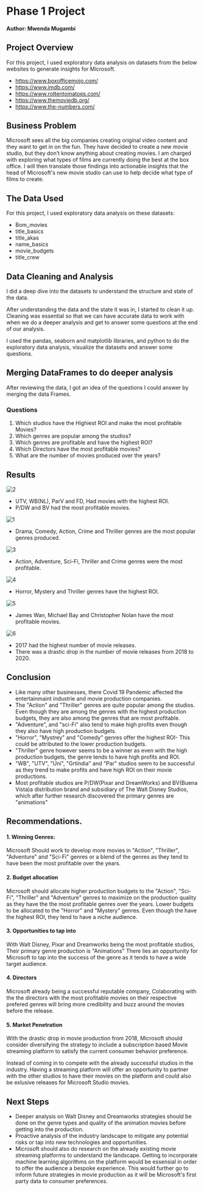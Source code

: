 # Phase 1 Project

#### Author: Mwenda Mugambi

## Project Overview
For this project, I used exploratory data analysis on datasets from the below websites to generate insights for Microsoft.
* https://www.boxofficemojo.com/
* https://www.imdb.com/
* https://www.rottentomatoes.com/
* https://www.themoviedb.org/
* https://www.the-numbers.com/

## Business Problem
Microsoft sees all the big companies creating original video content and they want to get in on the fun. They have decided to create a new movie studio, but they don’t know anything about creating movies. I am charged with exploring what types of films are currently doing the best at the box office. I will then translate those findings into actionable insights that the head of Microsoft's new movie studio can use to help decide what type of films to create.

## The Data Used
For this project, I used exploratory data analysis on these datasets:
* Bom_movies
* title_basics 
* title_akas 
* name_basics 
* movie_budgets 
* title_crew 

## Data Cleaning and Analysis
I did a deep dive into the datasets to understand the structure and state of the data.

After understanding the data and the state it was in, I started to clean it up. Cleaning was essential so that we can have accurate data to work with when we do a deeper analysis and get to answer some questions at the end of our analysis.

I used the pandas, seaborn and matplotlib libraries, and python to do the exploratory data analysis, visualize the datasets and answer some questions. 

## Merging DataFrames to do deeper analysis
After reviewing the data, I got an idea of the questions I could answer by merging the data Frames.

### Questions
1. Which studios have the Highiest ROI and make the most profitable Movies?
2. Which genres are popular among the studios?
3. Which genres are profitable and have the highest ROI?
4. Which Directors have the most profitable movies?
5. What are the number of movies produced over the years?

## Results
![2](https://github.com/Mwenda-Mugambi/dsc-phase-1-project/assets/132069152/f73410df-da76-4129-8598-091d0437b4d0)
* UTV, WB(NL), ParV and FD, Had movies with the highest ROI.
* P/DW and BV had the most profitable movies.

![1](https://github.com/Mwenda-Mugambi/dsc-phase-1-project/assets/132069152/2e5f736b-5c19-445c-9d7e-b9aac88bdb0c)
* Drama, Comedy, Action, Crime and Thriller genres are the most popular genres produced.

![3](https://github.com/Mwenda-Mugambi/dsc-phase-1-project/assets/132069152/f8724f5e-443c-421d-9d09-75eefd08a4d3)
* Action, Adventure, Sci-Fi, Thriller and Crime genres were the most profitable.

![4](https://github.com/Mwenda-Mugambi/dsc-phase-1-project/assets/132069152/706861e2-9fd8-4448-926b-0972590899f5)
* Horror, Mystery and Thriller  genres have the highest ROI.

![5](https://github.com/Mwenda-Mugambi/dsc-phase-1-project/assets/132069152/df527f31-c6a1-4f2c-8ad6-cd486709004f)
* James Wan, Michael Bay and Christopher Nolan have the most profitable movies.

![6](https://github.com/Mwenda-Mugambi/dsc-phase-1-project/assets/132069152/d16799d5-650f-4e35-9331-24e677a580ed)
* 2017 had the highest number of movie releases.
* There was a drastic drop in the number of movie releases from 2018 to 2020.

## Conclusion
* Like many other businesses, there Covid 19 Pandemic affected the entertainmaint industrie and movie production companies.
* The "Action" and "Thriller" genres are quite popular among the studios. Even though they are among the genres with the highest production budgets, they are also among the genres that are most profitable.
* "Adventure", and "sci-Fi" also tend to make high profits even though they also have high production budgets.
* "Horror", "Mystrey" and "Comedy" genres offer the highest ROI- This could be attributed to the lower production budgets.
* "Thriller" genre however seems to be a winner as even with the high production budgets, the genre tends to have high profits and ROI.
* "WB", "UTV", "Uni", "Grtindia" and "Par" studios seem to be successful as they trend to make profits and have high ROI on their movie productions.
* Most profitable studios are P/DW(Pixar and DreamWorks) and BV(Buena Vista)a distribution brand and subsidiary of The Walt Disney Studios, which after further research discovered the primary genres are "animations" 

## Recommendations.

#### 1. Winning Genres:
Microsoft Should work to develop more movies in "Action", "Thriller", "Adventure" and "Sci-Fi" genres or a blend of the genres as they tend to have been the most profitable over the years.

#### 2. Budget allocation
Microsoft should allocate higher production budgets to the "Action", "Sci-Fi", "Thriller" and  "Adventure" genres to maximize on the production quality as they have the the most profitable genres over the years.
Lower budgets to be allocated to the "Horror" and "Mystery" genres. Even though the have the highest ROI, they tend to have a niche audience.

#### 3.  Opportunities to tap into
With Walt Disney, Pixar and Dreamworks being the most profitable studios, Their primary genre production is "Animations" 
There lies an oppurtunity for Microsoft to tap into the success of the genre as it tends to have a wide target audience.

#### 4. Directors 
Microsoft already being a successful reputable company, Colaborating with the the directors with the most profitable movies on their respective prefered genres will bring more credibility and buzz around the movies before the release.

#### 5. Market Penetration
With the drastic drop in movie production from 2018, Microsoft should consider diversifying the strategy to include a subscription based Movie streaming platform to satisfy the current consumer behavior preference.

Instead of coming in to compete with the already successful studios in the industry. Having a streaming platform will offer an opportunity to partner with the other studios to have their movies on the platform and could also be exlusive releases for Microsoft Studio movies.

## Next Steps
* Deeper analysis on Walt Disney and Dreamworks strategies should be done on the genre types and quality of the animation movies before getting into the production. 
* Proactive analysis of the industry landscape to mitigate any potential risks or tap into new technologies and opportunities.
* Microsoft should also do research on the already existing movie streaming platforms to understand the landscape. Getting to incorporate machine learning algorithms on the platform would be essensial in order to offer the audience a bespoke experience. This would further go to inform future strategies in movie production as it will be Microsoft's first party data to consumer preferences.
